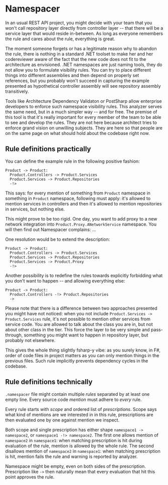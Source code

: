 # Namespacer

In an usual REST API project, you might decide with your team that you won't call repository layer directly from controller layer -- that there will be a service layer that would reside in-between. As long as everyone remembers the rule and cares about the rule, everything is great.

The moment someone forgets or has a legitimate reason why to abandon the rule, there is nothing in a standard .NET toolset to make her and her codereviewer aware of the fact that the new code does not fit to the architecture as envisioned. .NET namespaces are just naming tools, they do not allow you to formulate visibility rules. You can try to place different things into different assemblies and then depend on properly set references, but you probably won't succeed in capturing the example presented as hypothetical controller assembly will see repository assembly transitively.

Tools like Architecture Dependency Validaton or PostSharp allow enterprise developers to enforce such namespace visibility rules. This analyzer serves the same need, but in a much simpler way -- and for free. The premise of this tool is that it's really important for every member of the team to be able to see and develop the rules. They are not here because architect tries to enforce grand vision on unwilling subjects. They are here so that people are on the same page on what should hold about the codebase right now.

## Rule definitions practically

You can define the example rule in the following positive fashion:

    Product -> Product:
      Product.Controllers -> Product.Services
      Product.Services -> Product.Repositories
      -!>
    
This says: for every mention of something from `Product` namespace in something in `Product` namespace, following must apply: it's allowed to mention services in controllers and then it's allowed to mention repositories in services, but nothing else.

This might prove to be too rigid. One day, you want to add proxy to a new network integration into `Product.Proxy.ANetworkService` namespace. You will then find out Namespacer complains: ...

One resolution would be to extend the description:

    Product -> Product:
      Product.Controllers -> Product.Services
      Product.Services -> Product.Repositories
      Product.Services -> Product.Proxy
      -!>
    
Another possibility is to redefine the rules towards explicitly forbidding what you don't want to happen -- and allowing everything else:

    Product -> Product:
      Product.Controllers -!> Product.Repositories
      ->

Please note that there is a difference between two approaches presented you might have not noticed: when you not include `Product.Services -> Product.Services`
rule, it's not possible to mention other services from service code. You are allowed to talk about the class you are in, but not about other class in the tier.
This force the layer to be very simple and pass-through, something you might want to happen in repository layer, but probably not elsewhere.

This gives the whole thing slightly fsharp-y vibe: as you surely know, in F#, order of code files in project matters as you can only mention things in
the previous files. Such rule implicitly prevents dependency cycles in the codebase.

## Rule definitions technically

`.namespacer` file might contain multiple *rules* separated by at least one empty line. Every source code *mention* must adhere to *every* rule.

Every rule starts with *scope* and ordered list of *prescriptions*. Scope says what kind of mentions are we interested in in this rule,
prescriptions are then evaluated one by one against mention we inspect.

Both scope and single prescription has either shape `namespace1 -> namespace2`, or `namespace1 -!> namespace2`. The first one allows mention of
`namespace2` in `namespace1`: when matching prescription is hit during evaluation of the rule, mention is allowed by the whole rule. The second
disallows mention of `namespace2` in `namespace1`: when matching prescription is hit, mention fails the rule and warning is reported by analyzer.

Namespace might be empty, even on both sides of the prescription. Prescription like `->` then naturally mean that every evaluation that hit this point
approves the rule.
